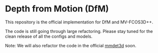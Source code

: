 # Depth from Motion (DfM)

This repository is the official implementation for DfM and MV-FCOS3D++.

The code is still going through large refactoring. Please stay tuned for the clean release of all the configs and models.

Note: We will also refactor the code in the official [mmdet3d](https://github.com/open-mmlab/mmdetection3d) soon.

